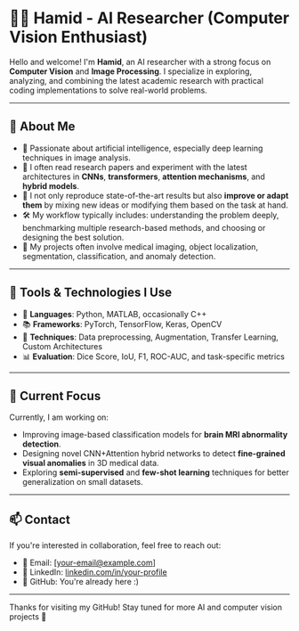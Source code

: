 # 👨‍💻 Hamid - AI Researcher (Computer Vision Enthusiast)

Hello and welcome! I'm **Hamid**, an AI researcher with a strong focus on **Computer Vision** and **Image Processing**. I specialize in exploring, analyzing, and combining the latest academic research with practical coding implementations to solve real-world problems.

---

## 🚀 About Me

- 🧠 Passionate about artificial intelligence, especially deep learning techniques in image analysis.
- 🧪 I often read research papers and experiment with the latest architectures in **CNNs**, **transformers**, **attention mechanisms**, and **hybrid models**.
- 🔬 I not only reproduce state-of-the-art results but also **improve or adapt them** by mixing new ideas or modifying them based on the task at hand.
- 🛠️ My workflow typically includes: understanding the problem deeply, benchmarking multiple research-based methods, and choosing or designing the best solution.
- 🎯 My projects often involve medical imaging, object localization, segmentation, classification, and anomaly detection.

---

## 💼 Tools & Technologies I Use

- 🧰 **Languages**: Python, MATLAB, occasionally C++  
- 📚 **Frameworks**: PyTorch, TensorFlow, Keras, OpenCV  
- 🧱 **Techniques**: Data preprocessing, Augmentation, Transfer Learning, Custom Architectures  
- 📊 **Evaluation**: Dice Score, IoU, F1, ROC-AUC, and task-specific metrics  

---

## 🧭 Current Focus

Currently, I am working on:
- Improving image-based classification models for **brain MRI abnormality detection**.
- Designing novel CNN+Attention hybrid networks to detect **fine-grained visual anomalies** in 3D medical data.
- Exploring **semi-supervised** and **few-shot learning** techniques for better generalization on small datasets.

---

## 📫 Contact

If you're interested in collaboration, feel free to reach out:

- 📧 Email: [your-email@example.com]
- 🔗 LinkedIn: [linkedin.com/in/your-profile](https://linkedin.com/in/your-profile)
- 🧠 GitHub: You're already here :)

---

Thanks for visiting my GitHub! Stay tuned for more AI and computer vision projects 🚀
